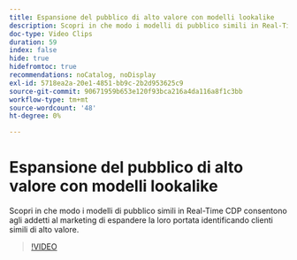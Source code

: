 ```yaml
---
title: Espansione del pubblico di alto valore con modelli lookalike
description: Scopri in che modo i modelli di pubblico simili in Real-Time CDP consentono agli addetti al marketing di espandere la loro portata identificando clienti simili di alto valore.
doc-type: Video Clips
duration: 59
index: false
hide: true
hidefromtoc: true
recommendations: noCatalog, noDisplay
exl-id: 5718ea2a-20e1-4851-bb9c-2b2d953625c9
source-git-commit: 90671959b653e120f93bca216a4da116a8f1c3bb
workflow-type: tm+mt
source-wordcount: '48'
ht-degree: 0%

---
```


# Espansione del pubblico di alto valore con modelli lookalike

Scopri in che modo i modelli di pubblico simili in Real-Time CDP consentono agli addetti al marketing di espandere la loro portata identificando clienti simili di alto valore.

<!-- 82_OS512_3442427_58_expanding-highvalue-audiences-with-lookalike-models -->
>[!VIDEO](https://video.tv.adobe.com/v/3459931/?learn=on&enablevpops=true&captions=ita)

